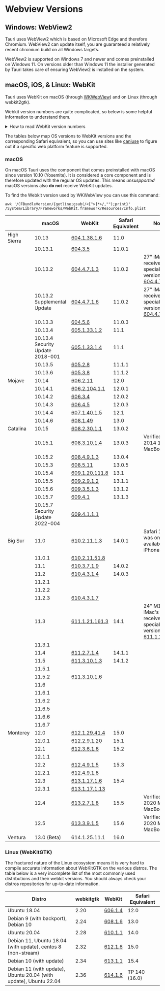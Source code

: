 # Webview Versions

## Windows: WebView2

Tauri uses WebView2 which is based on Microsoft Edge and therefore Chromium. WebView2 can update itself, you are guaranteed a relatively recent chromium build on all Windows targets.

WebView2 is supported on Windows 7 and newer and comes preinstalled on Windows 11. On versions older than Windows 11 the installer generated by Tauri takes care of ensuring WebView2 is installed on the system.

## macOS, iOS, & Linux: WebKit

Tauri uses WebKit on macOS (through [WKWebView](https://developer.apple.com/documentation/webkit/wkwebview?language=objc)) and on Linux (through webkit2gtk).

Webkit version numbers are quite complicated, so below is some helpful information to understand them.

<details>
<summary>How to read WebKit version numbers</summary>

WebKit version numbers are made up of 5 segments and a numeric prefix indicating the OS WebKit is built for. The prefix is called the `SYSTEM_VERSION_PREFIX` and seems to be only present for macOS and iOS builds, not for Linux. Furthermore, if the last two segments are both `0` they can be omitted; So a version like `613.2.7.0.0` would be referred to as `613.2.7`.

`$(SYSTEM_VERSION_PREFIX)$(MAJOR_VERSION).$(MINOR_VERSION).$(TINY_VERSION).$(MICRO_VERSION).$(NANO_VERSION)`

### `SYSTEM_VERSION_PREFIX`

Here is what the `SYSTEM_VERSION_PREFIX` values mean:

| macOS version | SYSTEM_VERSION_PREFIX |
| ------------- | --------------------- |
| 10.11         | 11                    |
| 10.12         | 12                    |
| 10.13         | 13                    |
| 10.14         | 14                    |
| 10.15         | 15                    |
| 11.0          | 16                    |
| 12.0          | 17                    |
| 13.0          | 18                    |
| sdk=iphone\*  | 8                     |

### Example

The webkit version shipped with Safari 15.5 on macOS Monterey (12.x) has the following version number: `17613.2.7.1.8`.

| part                    | version |
| ----------------------- | ------- |
| `SYSTEM_VERSION_PREFIX` | 17      |
| `MAJOR_VERSION`         | 613     |
| `MINOR_VERSION`         | 2       |
| `TINY_VERSION`          | 7       |
| `MICRO_VERSION`         | 1       |
| `NANO_VERSION`          | 8       |

</details>

The tables below map OS versions to WebKit versions and the corresponding Safari equivalent, so you can use sites like [caniuse](https://caniuse.com) to figure out if a specific web platform feature is supported.

### macOS

On macOS Tauri uses the component that comes preinstalled with macOS since version 10.10 (Yosemite). It is considered a core component and is therefore updated with the regular OS updates. This means _unsuspported_ macOS versions also **do not** receive WebKit updates.

To find the Webkit version used by WKWebView you can use this command:

```shell
awk '/CFBundleVersion/{getline;gsub(/<[^>]*>/,"");print}' /System/Library/Frameworks/WebKit.framework/Resources/Info.plist
```

|             | macOS                            | WebKit           | Safari Equivalent | Notes                                                            |
| ----------- | -------------------------------- | ---------------- | ----------------- | ---------------------------------------------------------------- |
| High Sierra | 10.13                            | [604.1.38.1.6]   | 11.0              |                                                                  |
|             | 10.13.1                          | [604.3.5]        | 11.0.1            |                                                                  |
|             | 10.13.2                          | [604.4.7.1.3]    | 11.0.2            | 27" iMacPro's received a special webkit version: [604.4.7.10.4]  |
|             | 10.13.2 Supplemental Update      | [604.4.7.1.6]    | 11.0.2            | 27" iMacPro's received a special webkit version: [604.4.7.10.6]  |
|             | 10.13.3                          | [604.5.6]        | 11.0.3            |                                                                  |
|             | 10.13.4                          | [605.1.33.1.2]   | 11.1              |                                                                  |
|             | 10.13.4 Security Update 2018-001 | [605.1.33.1.4]   | 11.1              |                                                                  |
|             | 10.13.5                          | [605.2.8]        | 11.1.1            |                                                                  |
|             | 10.13.6                          | [605.3.8]        | 11.1.2            |                                                                  |
| Mojave      | 10.14                            | [606.2.11]       | 12.0              |                                                                  |
|             | 10.14.1                          | [606.2.104.1.1]  | 12.0.1            |                                                                  |
|             | 10.14.2                          | [606.3.4]        | 12.0.2            |                                                                  |
|             | 10.14.3                          | [606.4.5]        | 12.0.3            |                                                                  |
|             | 10.14.4                          | [607.1.40.1.5]   | 12.1              |                                                                  |
|             | 10.14.6                          | [608.1.49]       | 13.0              |                                                                  |
| Catalina    | 10.15                            | [608.2.30.1.1]   | 13.0.2            |                                                                  |
|             | 10.15.1                          | [608.3.10.1.4]   | 13.0.3            | Verified on a 2014 15" MacBook Pro                               |
|             | 10.15.2                          | [608.4.9.1.3]    | 13.0.4            |                                                                  |
|             | 10.15.3                          | [608.5.11]       | 13.0.5            |                                                                  |
|             | 10.15.4                          | [609.1.20.111.8] | 13.1              |                                                                  |
|             | 10.15.5                          | [609.2.9.1.2]    | 13.1.1            |                                                                  |
|             | 10.15.6                          | [609.3.5.1.3]    | 13.1.2            |                                                                  |
|             | 10.15.7                          | [609.4.1]        | 13.1.3            |                                                                  |
|             | 10.15.7 Security Update 2022-004 | [609.4.1.1.1]    |                   |                                                                  |
| Big Sur     | 11.0                             | [610.2.11.1.3]   | 14.0.1            | Safari 14.0 was only ever available on iPhones                   |
|             | 11.0.1                           | [610.2.11.51.8]  |                   |                                                                  |
|             | 11.1                             | [610.3.7.1.9]    | 14.0.2            |                                                                  |
|             | 11.2                             | [610.4.3.1.4]    | 14.0.3            |                                                                  |
|             | 11.2.1                           |                  |                   |                                                                  |
|             | 11.2.2                           |                  |                   |                                                                  |
|             | 11.2.3                           | [610.4.3.1.7]    |                   |                                                                  |
|             | 11.3                             | [611.1.21.161.3] | 14.1              | 24" M1 iMac's received a special webkit version: [611.1.21.1.12] |
|             | 11.3.1                           |                  |                   |                                                                  |
|             | 11.4                             | [611.2.7.1.4]    | 14.1.1            |                                                                  |
|             | 11.5                             | [611.3.10.1.3]   | 14.1.2            |                                                                  |
|             | 11.5.1                           |                  |                   |                                                                  |
|             | 11.5.2                           | [611.3.10.1.6]   |                   |                                                                  |
|             | 11.6                             |                  |                   |                                                                  |
|             | 11.6.1                           |                  |                   |                                                                  |
|             | 11.6.2                           |                  |                   |                                                                  |
|             | 11.6.5                           |                  |                   |                                                                  |
|             | 11.6.6                           |                  |                   |                                                                  |
|             | 11.6.7                           |                  |                   |                                                                  |
| Monterey    | 12.0                             | [612.1.29.41.4]  | 15.0              |                                                                  |
|             | 12.0.1                           | [612.2.9.1.20]   | 15.1              |                                                                  |
|             | 12.1                             | [612.3.6.1.6]    | 15.2              |                                                                  |
|             | 12.1.1                           |                  |                   |                                                                  |
|             | 12.2                             | [612.4.9.1.5]    | 15.3              |                                                                  |
|             | 12.2.1                           | [612.4.9.1.8]    |                   |                                                                  |
|             | 12.3                             | [613.1.17.1.6]   | 15.4              |                                                                  |
|             | 12.3.1                           | [613.1.17.1.13]  |                   |                                                                  |
|             | 12.4                             | [613.2.7.1.8]    | 15.5              | Verified on a 2020 M1 13" MacBook Pro                            |
|             | 12.5                             | [613.3.9.1.5]    | 15.6              | Verified on a 2020 M1 13" MacBook Pro                            |
| Ventura     | 13.0 (Beta)                      | 614.1.25.11.1    | 16.0              |                                                                  |

[605.3.8]: https://github.com/WebKit/WebKit/blob/266f0468e067e0c2c0e1209313a34bdf5926aa38/Source/WebKit/Configurations/Version.xcconfig
[605.2.8]: https://github.com/WebKit/WebKit/blob/66a695280db148a4f8306c95c62e891b34ff3f86/Source/WebKit/Configurations/Version.xcconfig
[605.1.33.1.4]: https://github.com/WebKit/WebKit/blob/69c0509d70d600dedaf55f448db8d887908b218c/Source/WebKit/Configurations/Version.xcconfig
[604.4.7.1.6]: https://github.com/WebKit/WebKit/blob/68ee2c6176b6d03fbee855cd727c9cf9b09314b1/Source/WebKit/Configurations/Version.xcconfig
[604.4.7.10.6]: https://github.com/WebKit/WebKit/blob/00051d7d17eb097dd60908d93a94a072080dec08/Source/WebKit/Configurations/Version.xcconfig
[604.4.7.10.4]: https://github.com/WebKit/WebKit/blob/1122bda2378b8a88d24b01a585f17e4286f14752/Source/WebKit/Configurations/Version.xcconfig
[604.5.6]: https://github.com/WebKit/WebKit/blob/3f76b1214e0deb75a2f813be9bd96b56d9da84df/Source/WebKit/Configurations/Version.xcconfig
[604.4.7.1.3]: https://github.com/WebKit/WebKit/blob/abe6ee6ad0f8fe44bd9ba476c818e4905c921ad3/Source/WebKit/Configurations/Version.xcconfig
[604.1.38.1.6]: https://github.com/WebKit/WebKit/blob/62f5206fadd2fd99c6e3060df4f57a7b7ddbbd1e/Source/WebKit/Configurations/Version.xcconfig
[604.3.5]: https://trac.webkit.org/browser/webkit/releases/Apple/Safari%2011.0.1/WebKit/Configurations/Version.xcconfig
[605.1.33.1.2]: https://github.com/WebKit/WebKit/blob/25c0a6e3ca8e4a2dd41d4dcf52d70f27a912fef4/Source/WebKit/Configurations/Version.xcconfig
[606.2.11]: https://trac.webkit.org/browser/webkit/releases/Apple/Safari%2012.0/WebKit/Configurations/Version.xcconfig
[606.2.104.1.1]: https://github.com/WebKit/WebKit/blob/244ed4eb99ff394551c3d38fec58c1848b0ecdc3/Source/WebKit/Configurations/Version.xcconfig
[606.3.4]: https://github.com/WebKit/WebKit/blob/676f488e26ea1f872a9b69756c17d417b5317f52/Source/WebKit/Configurations/Version.xcconfig
[606.4.5]: https://github.com/WebKit/WebKit/blob/a833f886f9bd68c279322104c27498245d5b8dfb/Source/WebKit/Configurations/Version.xcconfig
[607.1.40.1.5]: https://trac.webkit.org/browser/webkit/releases/Apple/Safari%2012.1/WebKit/Configurations/Version.xcconfig
[608.1.49]: https://trac.webkit.org/browser/webkit/releases/Apple/Safari%2013.0/WebKit/Configurations/Version.xcconfig
[608.2.30.1.1]: https://github.com/WebKit/WebKit/blob/7b6a3e211037e2580cec885316f027a4b5b11b2d/Source/WebKit/Configurations/Version.xcconfig
[608.3.10.1.4]: https://github.com/WebKit/WebKit/blob/ba26f5d986fca25516e6e72bc35c89905b1ed39a/Source/WebKit/Configurations/Version.xcconfig
[608.4.9.1.3]: https://github.com/WebKit/WebKit/blob/37f92d461f8ff74ea5cbe8f0baac0b8c8f1f6e19/Source/WebKit/Configurations/Version.xcconfig
[608.5.11]: https://github.com/WebKit/WebKit/blob/e0e5c8297429016745b55545b1454f02e40d83e1/Source/WebKit/Configurations/Version.xcconfig
[613.1.17.1.6]: https://github.com/WebKit/WebKit/blob/151e184ecb1d669996ac6139f28640b1c71184e1/Source/WebKit/Configurations/Version.xcconfig
[613.1.17.1.13]: https://github.com/WebKit/WebKit/blob/8b92a7625ab76aed000ee5a3a1f6b68b20404449/Source/WebKit/Configurations/Version.xcconfig
[613.2.7.1.8]: https://github.com/WebKit/WebKit/blob/b85867ab0dadcd371dd9859feff9033885748d47/Source/WebKit/Configurations/Version.xcconfig
[612.4.9.1.5]: https://github.com/WebKit/WebKit/blob/c4c7b01e26d3142b0e0d456381c6d313399c3269/Source/WebKit/Configurations/Version.xcconfig
[612.4.9.1.8]: https://github.com/WebKit/WebKit/blob/cf0263b49d5753432d651e14537ed44e6185dc16/Source/WebKit/Configurations/Version.xcconfig
[612.3.6.1.6]: https://github.com/WebKit/WebKit/blob/2d561c2c5b8c1d12d85a6e52fe7e7e83ff179a15/Source/WebKit/Configurations/Version.xcconfig
[612.2.9.1.20]: https://github.com/WebKit/WebKit/blob/0c76deb88d1c3b290ea6f8edf469929d08afe53c/Source/WebKit/Configurations/Version.xcconfig
[612.1.29.41.4]: https://github.com/WebKit/WebKit/blob/983520ffb8f364ee765d081e0f51b6b66da3945b/Source/WebKit/Configurations/Version.xcconfig
[611.3.10.1.3]: https://github.com/WebKit/WebKit/blob/7253374f3302a64a15482d5303925d0cfa5eb610/Source/WebKit/Configurations/Version.xcconfig
[611.3.10.1.6]: https://github.com/WebKit/WebKit/blob/54099b931b220cf75dea154bb2e84a6a0582e87c/Source/WebKit/Configurations/Version.xcconfig
[611.2.7.1.4]: https://github.com/WebKit/WebKit/blob/200180885a516f378d0253ffc7b950f98b3f9810/Source/WebKit/Configurations/Version.xcconfig
[611.1.21.161.3]: https://github.com/WebKit/WebKit/blob/7aaa117b91a6822c40761d6f4da2e3d27627602f/Source/WebKit/Configurations/Version.xcconfig
[610.2.11.1.3]: https://github.com/WebKit/WebKit/blob/f11e10bcbb474d8c65a870cc680b0964d6529748/Source/WebKit/Configurations/Version.xcconfig
[610.2.11.51.8]: https://github.com/WebKit/WebKit/blob/388eae2d649eaecadaa11e1edc4248e54db583f7/Source/WebKit/Configurations/Version.xcconfig
[611.1.21.1.12]: https://github.com/WebKit/WebKit/blob/5aebddad42f6572ffb20d1cd1be8d22be9cf0101/Source/WebKit/Configurations/Version.xcconfig
[610.3.7.1.9]: https://github.com/WebKit/WebKit/blob/62e4387a5eab36ed075961d9ee9971f8c01a55bd/Source/WebKit/Configurations/Version.xcconfig
[610.4.3.1.4]: https://github.com/WebKit/WebKit/blob/b152d7889c786689406f203cc4eefea509a90302/Source/WebKit/Configurations/Version.xcconfig
[610.4.3.1.7]: https://github.com/WebKit/WebKit/blob/248c3283ebdec8bd8ae05d4d1d56390b0da28f27/Sour.3ce/WebKit/Configurations/Version.xcconfig
[609.3.5.1.3]: https://github.com/WebKit/WebKit/blob/30fc8a44f087596c60e98adb434c0b98eccb61bb/Source/WebKit/Configurations/Version.xcconfig
[609.4.1.1.1]: https://github.com/WebKit/WebKit/blob/8df64286794c38efa4697b7c24658cb85204a070/Source/WebKit/Configurations/Version.xcconfig
[609.4.1]: https://github.com/WebKit/WebKit/blob/cb927e6151b5ef49c9ccfb13018f51471f8f1035/Source/WebKit/Configurations/Version.xcconfig
[609.2.9.1.2]: https://github.com/WebKit/WebKit/blob/ca54d252f3416c3ec64f80a084cb5c4ff7ba24f1/Source/WebKit/Configurations/Version.xcconfig
[609.1.20.111.8]: https://github.com/WebKit/WebKit/blob/5c90480a38a86464b6b421c2fd28c744b43a4faa/Source/WebKit/Configurations/Version.xcconfig
[613.3.9.1.5]: https://github.com/WebKit/WebKit/blob/7f88b99524540e94abcdef4d45c1c0324d63fb56/Source/WebKit/Configurations/Version.xcconfig

### Linux (WebKitGTK)

The fractured nature of the Linux ecosystem means it is very hard to compile accurate information about WebKitGTK on the various distros. The table below is a very incomplete list of the most commonly used distributions and their webkit versions. You should always check your distros repositories for up-to-date information.

| Distro                                                            | webkitgtk | WebKit    | Safari Equivalent |
| ----------------------------------------------------------------- | --------- | --------- | ----------------- |
| Ubuntu 18.04                                                      | 2.20      | [606.1.4] | 12.0              |
| Debian 9 (with backport), Debian 10                               | 2.24      | [608.1.6] | 13.0              |
| Ubuntu 20.04                                                      | 2.28      | [610.1.1] | 14.0              |
| Debian 11, Ubuntu 18.04 (with update), centos 8 (non-stream)      | 2.32      | [612.1.6] | 15.0              |
| Debian 10 (with update)                                           | 2.34      | [613.1.1] | 15.4              |
| Debian 11 (with update), Ubuntu 20.04 (with update), Ubuntu 22.04 | 2.36      | [614.1.6] | TP 140 (16.0)     |

[605.1.3]: https://trac.webkit.org/browser/webkit/releases/WebKitGTK/webkit-2.18/Source/WebKit/Configurations/Version.xcconfig
[606.1.4]: https://trac.webkit.org/browser/webkit/releases/WebKitGTK/webkit-2.20/Source/WebKit/Configurations/Version.xcconfig
[608.1.6]: https://trac.webkit.org/browser/webkit/releases/WebKitGTK/webkit-2.24/Source/WebKit/Configurations/Version.xcconfig
[610.1.1]: https://trac.webkit.org/browser/webkit/releases/WebKitGTK/webkit-2.28/Source/WebKit/Configurations/Version.xcconfig
[612.1.6]: https://trac.webkit.org/browser/webkit/releases/WebKitGTK/webkit-2.32/Source/WebKit/Configurations/Version.xcconfig
[613.1.1]: https://trac.webkit.org/browser/webkit/releases/WebKitGTK/webkit-2.34/Source/WebKit/Configurations/Version.xcconfig
[614.1.6]: https://trac.webkit.org/browser/webkit/releases/WebKitGTK/webkit-2.36/Source/WebKit/Configurations/Version.xcconfig
